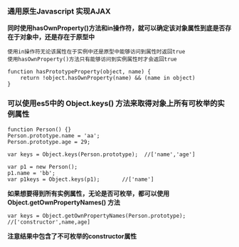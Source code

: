 ### 通用原生Javascript 实现AJAX

**同时使用hasOwnProperty()方法和in操作符，就可以确定该对象属性到底是否存在于对象中，还是存在于原型中**

    使用in操作符无论该属性在于实例中还是原型中能够访问到属性时返回true
    使用hasOwnProperty()方法只有能够访问到实例属性时才会返回true

    function hasPrototypeProperty(object, name) {
        return !object.hasOwnProperty(name) && (name in object)
    }

### 可以使用es5中的 Object.keys() 方法来取得对象上所有可枚举的实例属性

    function Person() {}
    Person.prototype.name = 'aa';
    Person.prototype.age = 29;

    var keys = Object.keys(Person.prototype);  //['name','age']

    var p1 = new Person();
    p1.name = 'bb';
    var p1keys = Object.keys(p1);       //['name']

**如果想要得到所有实例属性，无论是否可枚举，都可以使用 Object.getOwnPropertyNames() 方法**

    var keys = Object.getOwnPropertyNames(Person.prototype);  //['constructor',name,age]

**注意结果中包含了不可枚举的constructor属性**

